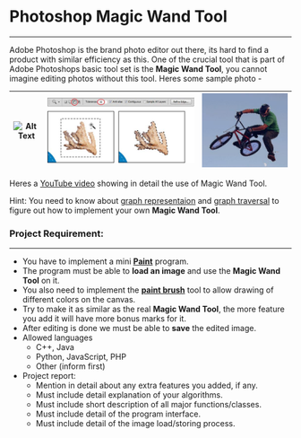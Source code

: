 # Photoshop Magic Wand Tool
- - - -
Adobe Photoshop is the brand photo editor out there, its hard to find a product with similar efficiency as this. One of the crucial tool that is part of Adobe Photoshops basic tool set is the **Magic Wand Tool**, you cannot imagine editing photos without this tool. Heres some sample photo - 

| ![Alt Text](.magic-wand-tool.jpg "Magic Wand Tool") | ![Alt Text](./uses1.jpg "Sample 1") | ![Alt Text](./uses2.png "Sample 2") |
|-----------------------------------------------------|-------------------------------------|-------------------------------------|

Heres a [YouTube video](https://www.youtube.com/watch?v=xzq_HWdvwn0) showing in detail the use of Magic Wand Tool.

Hint: You need to know about [graph representaion](https://www.khanacademy.org/computing/computer-science/algorithms/graph-representation/a/representing-graphs) and [graph traversal](https://www.khanacademy.org/computing/computer-science/algorithms/breadth-first-search/a/the-breadth-first-search-algorithm) to figure out how to implement your own **Magic Wand Tool**.

### Project Requirement:
- - - - 
* You have to implement a mini [**Paint**](https://en.wikipedia.org/wiki/Microsoft_Paint) program.
* The program must be able to **load an image** and use the **Magic Wand Tool** on it.
* You also need to implement the [**paint brush**](http://www.getpaint.net/doc/latest/Paintbrush.html) tool to allow drawing of different colors on the canvas.
* Try to make it as similar as the real **Magic Wand Tool**, the more feature you add it will have more bonus marks for it.
* After editing is done we must be able to **save** the edited image.
* Allowed languages
    * C++, Java
    * Python, JavaScript, PHP
    * Other (inform first)
* Project report:
    * Mention in detail about any extra features you added, if any.
    * Must include detail explanation of your algorithms.
    * Must include short description of all major functions/classes.
    * Must include detail of the program interface.
    * Must include detail of the image load/storing process.
